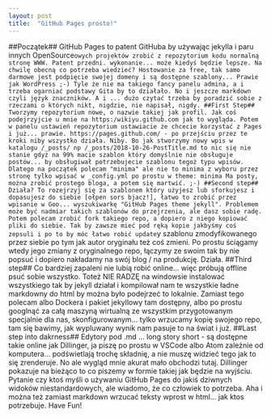 ```yaml
---
layout: post
title:  "GitHub Pages prosto!"
---
```

##Początek##
GitHub Pages to patent GitHuba by używając jekylla i paru innych OpenSource`owych projektów zrobić z repozytorium kodu normalną stronę WWW. Patent przedni. wykonanie... może kiedyś będzie lepsze. Na chwilę obecną co potrzeba wiedzieć?
Hostowanie za free, tak samo darmowe jest podpięcie swojej domeny i są dostępne szablony... Prawie jak WordPress ;-) Tyle że nie ma takiego fancy panelu admina, a i trzeba ogarniać podstawy Gita by to działało. No i jeszcze markdown czyli język znaczników. A i ... dużo czytać trzeba by poradzić sobie z rzeczami o których nikt, nigdzie, nie napisał, nigdy.
##First Step##
Tworzymy repozytorium nowe, o nazwie takiej jak profil. Jak coś podejrzyjcie u mnie na https:/wikiyu.github.com jak to wygląda. Potem w panelu ustawień repozytorium ustawiacie że chcecie korzystać z Pages i już... prawie.
https://pages.github.com/ - po przejściu przez te kroki niby wszystko działa. Niby. Bo jak stworzymy nowy wpis w katalogu /_posts/ np /_posts/2018-10-26-PostTitle.md to nic się nie stanie gdyż na 99% macie szablon który domyślnie nie obsługuje postów... by obsługiwał potrzebujecie szablonu tegoż typu wpisów. Dlatego na początek polecam "minima" ale nie to minima z wyboru przez stronę tylko wpisać w _config.yml po prostu w theme: minima
Ma posty, można zrobić prostego bloga, a potem się martwić. ;-)
##Second step##
Działa? To rozejrzyj się za szablonem który użyjesz lub sforkujesz i dopasujesz do siebie [ołpen sors bjacz!], łatwo to zrobić przez wpisanie w Goo... wyszukiwarkę "GitHub Pages theme jekyll". Problemem może być nadmiar takich szablonów do przejrzenia, ale dasz sobie radę. Potem polecam zrobić fork takiego repo, a dopiero z niego kopiować pliki do siebie. Tak by zawsze mieć pod ręką kopie jakbyśmy coś zepsuli i po to by móc łatwo robić update`y szablonu zmodyfikowanego przez siebie po tym jak autor oryginału też coś zmieni. Po prostu ściągamy wtedy jego zmiany z oryginalnego repo, łączymy ze swoim tak by nie popsuć i dopiero nakładamy na swój blog / na produkcję. Działa. 
##Third step##
Co bardziej zapaleni nie lubią robić online... więc próbują offline psuć sobie wszystko. Toteż NIE RADZĘ na windowsie instalować wszystkiego tak by jekyll działał i kompilował nam te wszystkie ładne markdowny do html by można było podejrzeć to lokalnie. Zamiast tego polecam albo Dockera i pakiet jekyllowy tam dostępny, albo po prostu googlnąć za całą maszyną wirtualną ze wszystkim przygotowanym specjalnie dla nas, skonfigurowanym... tylko wrzucamy kopię swojego repo, tam się bawimy, jak wypluwany wynik nam pasuje to na świat i już. 
##Last step into dakrness##
Edytory pod .md ... long story short - są dostępne takie online jak Dillinger, ja piszę po prostu w VSCode albo Atom zależnie od komputera... podświetlają trochę składnię, a nie muszę widzieć tego jak to się zrenderuje. No ale wygląd mnie akurat mało obchodzi tutaj. Dillinger pokazuje na bieżąco to co piszemy w formie takiej jak będzie na wyjściu. Pytanie czy ktoś myśli o używaniu GitHub Pages do jakiś dziwnych widoków niestandardowych, ale wiadomo, że co człowiek to potrzeba. 
Aha i można też zamiast markdown wrzucać teksty wprost w html... jak ktos potrzebuje. 
Have Fun!